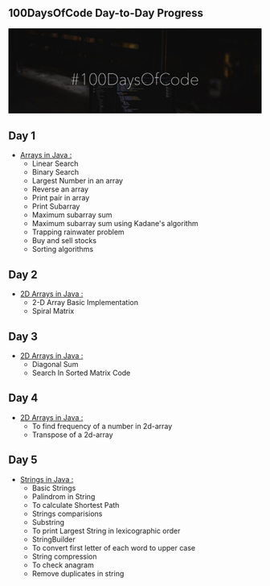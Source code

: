 
## 100DaysOfCode Day-to-Day Progress
<p>
<img src="100_days_code_final.png" alt="100 Days of Code" />
</p>

## Day 1

- [Arrays in Java :](https://github.com/meghna0122/DSA-in-Java/tree/d8f6c9a2e8ed127f7bd6229749f0b3936b59cca7)
  - Linear Search
  - Binary Search
  - Largest Number in an array
  - Reverse an array
  - Print pair in array
  - Print Subarray 
  - Maximum subarray sum
  - Maximum subarray sum using Kadane's algorithm
  - Trapping rainwater problem
  - Buy and sell stocks
  - Sorting algorithms

## Day 2

- [2D Arrays in Java :](https://github.com/meghna0122/DSA-in-Java/tree/e9462db2b8b279c02b5ab0c37df4a85fcac4ffb2)
  - 2-D Array Basic Implementation
  - Spiral Matrix

## Day 3

- [2D Arrays in Java :](https://github.com/meghna0122/DSA-in-Java/tree/f3901bd1b9a914a5423a30e48a0933d2fcfc0acf)
  - Diagonal Sum 
  - Search In Sorted Matrix Code

## Day 4

- [2D Arrays in Java :](https://github.com/meghna0122/DSA-in-Java/tree/db3f7302beb3f813af0b3162ce907e2240348199)
  - To find frequency of a number in 2d-array
  - Transpose of a 2d-array

## Day 5

- [Strings in Java :](https://github.com/meghna0122/DSA-in-Java/tree/bf2958316204220907d42cd66255ccc13c6f3518)
  - Basic Strings
  - Palindrom in String
  - To calculate Shortest Path
  - Strings comparisions
  - Substring 
  - To print Largest String in lexicographic order
  - StringBuilder
  - To convert first letter of each word to upper case
  - String compression
  - To check anagram 
  - Remove duplicates in string
